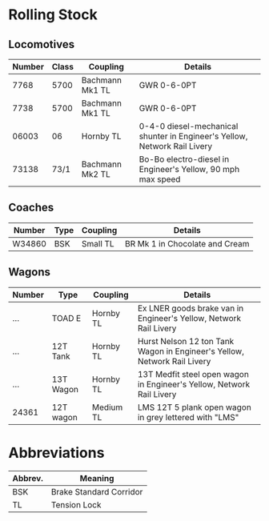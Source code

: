 # Rolling Stock

## Locomotives

Number | Class | Coupling        | Details
-------|-------|-----------------|---------
7768   | 5700  | Bachmann Mk1 TL | GWR 0-6-0PT
7738   | 5700  | Bachmann Mk1 TL | GWR 0-6-0PT
06003  | 06    | Hornby TL       | 0-4-0 diesel-mechanical shunter in Engineer's Yellow, Network Rail Livery
73138  | 73/1  | Bachmann Mk2 TL | Bo-Bo electro-diesel in Engineer's Yellow, 90 mph max speed

## Coaches

Number | Type   | Coupling  | Details
-------|--------|-----------|--------
W34860 | BSK    | Small TL  | BR Mk 1 in Chocolate and Cream

## Wagons

Number | Type      | Coupling  | Details
-------|-----------|-----------|--------
…      | TOAD E    | Hornby TL | Ex LNER goods brake van in Engineer's Yellow, Network Rail Livery
…      | 12T Tank  | Hornby TL | Hurst Nelson 12 ton Tank Wagon in Engineer's Yellow, Network Rail Livery
…      | 13T Wagon | Hornby TL | 13T Medfit steel open wagon in Engineer's Yellow, Network Rail Livery
24361  | 12T wagon | Medium TL | LMS 12T 5 plank open wagon in grey lettered with "LMS"

# Abbreviations

Abbrev. | Meaning
--------|--------
BSK     | Brake Standard Corridor
TL      | Tension Lock
